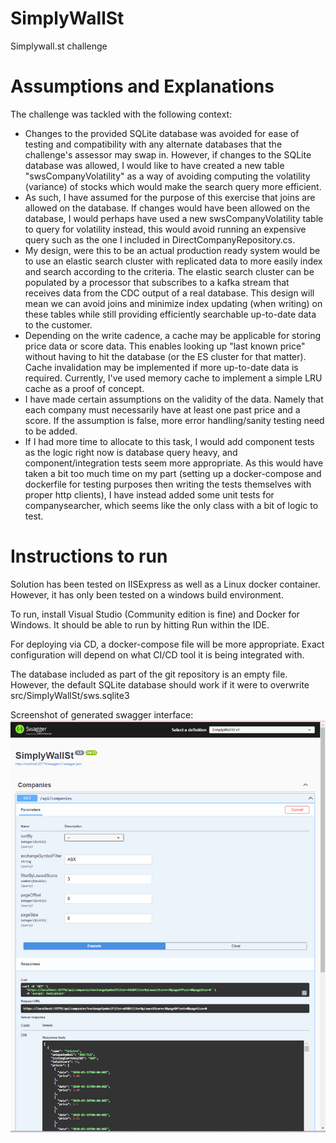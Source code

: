 # SimplyWallSt
Simplywall.st challenge

# Assumptions and Explanations
The challenge was tackled with the following context:

* Changes to the provided SQLite database was avoided for ease of testing and compatibility with any alternate databases that the challenge's assessor may swap in. However, if changes to the SQLite database was allowed, I would like to have created a new table "swsCompanyVolatility" as a way of avoiding computing the volatility (variance) of stocks which would make the search query more efficient.
* As such, I have assumed for the purpose of this exercise that joins are allowed on the database. If changes would have been allowed on the database, I would perhaps have used a new swsCompanyVolatility table to query for volatility instead, this would avoid running an expensive query such as the one I included in DirectCompanyRepository.cs.
* My design, were this to be an actual production ready system would be to use an elastic search cluster with replicated data to more easily index and search according to the criteria. The elastic search cluster can be populated by a processor that subscribes to a kafka stream that receives data from the CDC output of a real database. This design will mean we can avoid joins and minimize index updating (when writing) on these tables while still providing efficiently searchable up-to-date data to the customer.
* Depending on the write cadence, a cache may be applicable for storing price data or score data. This enables looking up "last known price" without having to hit the database (or the ES cluster for that matter). Cache invalidation may be implemented if more up-to-date data is required. Currently, I've used memory cache to implement a simple LRU cache as a proof of concept.
* I have made certain assumptions on the validity of the data. Namely that each company must necessarily have at least one past price and a score. If the assumption is false, more error handling/sanity testing need to be added.
* If I had more time to allocate to this task, I would add component tests as the logic right now is database query heavy, and component/integration tests seem more appropriate. As this would have taken a bit too much time on my part (setting up a docker-compose and dockerfile for testing purposes then writing the tests themselves with proper http clients), I have instead added some unit tests for companysearcher, which seems like the only class with a bit of logic to test.

# Instructions to run
Solution has been tested on IISExpress as well as a Linux docker container. However, it has only been tested on a windows build environment.

To run, install Visual Studio (Community edition is fine) and Docker for Windows. It should be able to run by hitting Run within the IDE.

For deploying via CD, a docker-compose file will be more appropriate. Exact configuration will depend on what CI/CD tool it is being integrated with.

The database included as part of the git repository is an empty file. However, the default SQLite database should work if it were to overwrite src/SimplyWallSt/sws.sqlite3

Screenshot of generated swagger interface:
![Screenshot of generated swagger interface](doc/exampleSS.png)
